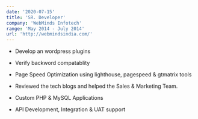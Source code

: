 ```yaml
---
date: '2020-07-15'
title: 'SR. Developer'
company: 'WebMinds Infotech'
range: 'May 2014 - July 2014'
url: 'http://webmindsindia.com/'
---
```


- Develop an wordpress plugins

- Verify backword compatablity

- Page Speed Optimization using lighthouse, pagespeed & gtmatrix tools

- Reviewed the tech blogs and helped the Sales & Marketing Team.

- Custom PHP & MySQL Applications

- API Development, Integration & UAT support